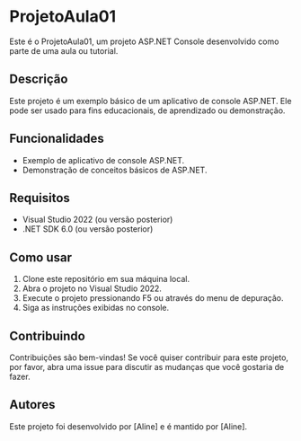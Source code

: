 # ProjetoAula01

Este é o ProjetoAula01, um projeto ASP.NET Console desenvolvido como parte de uma aula ou tutorial.

## Descrição

Este projeto é um exemplo básico de um aplicativo de console ASP.NET. Ele pode ser usado para fins educacionais, de aprendizado ou demonstração.

## Funcionalidades

- Exemplo de aplicativo de console ASP.NET.
- Demonstração de conceitos básicos de ASP.NET.

## Requisitos

- Visual Studio 2022 (ou versão posterior)
- .NET SDK 6.0 (ou versão posterior)

## Como usar

1. Clone este repositório em sua máquina local.
2. Abra o projeto no Visual Studio 2022.
3. Execute o projeto pressionando F5 ou através do menu de depuração.
4. Siga as instruções exibidas no console.

## Contribuindo

Contribuições são bem-vindas! Se você quiser contribuir para este projeto, por favor, abra uma issue para discutir as mudanças que você gostaria de fazer.

## Autores

Este projeto foi desenvolvido por [Aline] e é mantido por [Aline].

